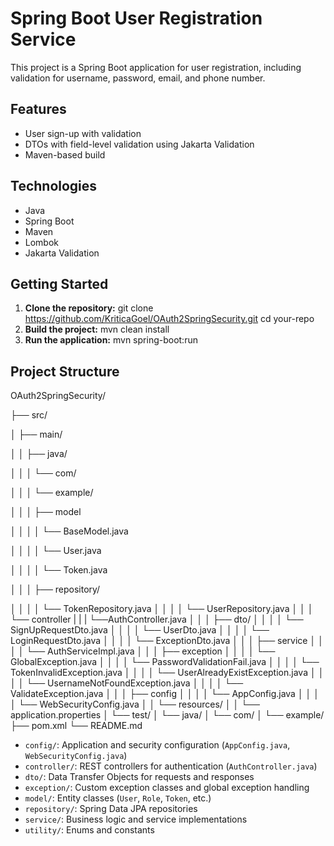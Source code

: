 # Spring Boot User Registration Service

This project is a Spring Boot application for user registration, including validation for username, password, email, and phone number.

## Features

- User sign-up with validation
- DTOs with field-level validation using Jakarta Validation
- Maven-based build

## Technologies

- Java
- Spring Boot
- Maven
- Lombok
- Jakarta Validation

## Getting Started

1. **Clone the repository:**  git clone https://github.com/KriticaGoel/OAuth2SpringSecurity.git cd your-repo
2. **Build the project:**  mvn clean install
3. **Run the application:** mvn spring-boot:run

## Project Structure
OAuth2SpringSecurity/

├── src/

│   ├── main/

│   │   ├── java/

│   │   │   └── com/

│   │   │       └── example/

│   │   │           ├── model

│   │   │           │   └── BaseModel.java

│   │   │           │   └── User.java

│   │   │           │   └── Token.java

│   │   │           ├── repository/

│   │   │           │   └── TokenRepository.java
│   │   │           │   └── UserRepository.java
│   │   │           └── controller
|   |   |                └──AuthController.java
│   │   │           ├── dto/
│   │   │           │   └── SignUpRequestDto.java
│   │   │           │   └── UserDto.java
│   │   │           │   └── LoginRequestDto.java
│   │   │           │   └── ExceptionDto.java
│   │   │           ├── service
│   │   │           │   └── AuthServiceImpl.java
│   │   │           ├── exception
│   │   │           │   └── GlobalException.java
│   │   │           │   └── PasswordValidationFail.java
│   │   │           │   └── TokenInvalidException.java
│   │   │           │   └── UserAlreadyExistException.java
│   │   │           │   └── UsernameNotFoundException.java
│   │   │           │   └── ValidateException.java
│   │   │           ├── config
│   │   │           │   └── AppConfig.java
│   │   │           │   └── WebSecurityConfig.java
│   │   └── resources/
│   │       └── application.properties
│   └── test/
│       └── java/
│           └── com/
│               └── example/
├── pom.xml
└── README.md

- `config/`: Application and security configuration (`AppConfig.java`, `WebSecurityConfig.java`)
- `controller/`: REST controllers for authentication (`AuthController.java`)
- `dto/`: Data Transfer Objects for requests and responses
- `exception/`: Custom exception classes and global exception handling
- `model/`: Entity classes (`User`, `Role`, `Token`, etc.)
- `repository/`: Spring Data JPA repositories
- `service/`: Business logic and service implementations
- `utility/`: Enums and constants
